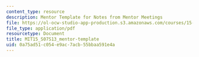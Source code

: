 ```yaml
---
content_type: resource
description: Mentor Template for Notes from Mentor Meetings
file: https://ol-ocw-studio-app-production.s3.amazonaws.com/courses/15-s07-globalhealth-lab-spring-2013/0a75ad51c054e9ac7acb55bbaa591e4a_MIT15_S07S13_mentor-template.pdf
file_type: application/pdf
resourcetype: Document
title: MIT15_S07S13_mentor-template
uid: 0a75ad51-c054-e9ac-7acb-55bbaa591e4a
---
```

